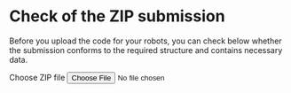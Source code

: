 # Check of the ZIP submission

Before you upload the code for your robots, you can check below whether
the submission conforms to the required structure and contains necessary data.

<form action="#">
    <label for="zipinput">Choose ZIP file</label>
    <input type="file" id="zipinput" name="zipinput" accept=".zip">
</form>

<div id="zip-error" style="color: red; margin-top: 30px;"></div>
<div id="zip-success" style="color: green;"></div>

<script src="https://robocupjuniortc.github.io/rcj-soccer-sim/js/zip.min.js"></script>
<script src="https://robocupjuniortc.github.io/rcj-soccer-sim/js/submission_check.js"></script>
<script>
    function init() {
        var fileInput = document.getElementById("zipinput");
        fileInput.addEventListener("change", function(event) {
            const reader = new zip.ZipReader(new zip.BlobReader(fileInput.files[0]));

            var zip_error = document.getElementById("zip-error");
            var zip_success = document.getElementById("zip-success");
            zip_error.innerHTML = "";
            zip_success.innerHTML = "";

            reader.getEntries().then(function(entries) {
                var errors = get_submission_errors(entries);

                if (errors.length > 0) {
                    var error_msg = "<ul>";
                    for (var i = 0; i < errors.length; i++) {
                        error_msg += "<li>" + errors[i] + "</li>";
                    }
                    error_msg += "</ul>";
                    zip_error.innerHTML = error_msg;
                } else {
                   zip_success.innerHTML = "Your ZIP file looks OK!" 
                }
            }).catch(function(e) {
                zip_error.innerHTML = "Failed to load your submission. Check whether it is correct ZIP file!";
            });
        });
    }

    window.addEventListener("load", init, false);
</script>
